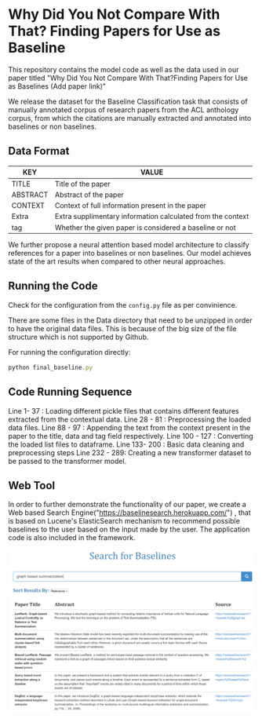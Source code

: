 # Why Did You Not Compare With That? Finding Papers for Use as Baseline


This repository contains the model code as well as the data used in our paper titled "Why Did You Not Compare With That?Finding Papers for Use as Baselines (Add paper link)"

We release the dataset for the Baseline Classification task that consists of manually annotated corpus of research papers from the ACL anthology corpus, from which the citations are manually extracted and annotated into baselines or non baselines. 

## Data Format


  |KEY           |          VALUE                                                                  |
  |--------------|---------------------------------------------------------------------------------|
  |TITLE         |   Title of the paper                                                            |
  |ABSTRACT      |   Abstract of the paper                                                         |
  |CONTEXT       |   Context of full information present in the paper                              |
  |Extra         |   Extra supplimentary information calculated from the context                   |
  |tag           |   Whether the given paper is considered a baseline or not                       |
  
  

We further propose a neural attention based model architecture to classify references for a paper into baselines or non baselines. Our model achieves state of the art results when compared to other neural approaches.


## Running the Code 

Check for the configuration from the ```config.py``` file as per convinience.

There are some files in the Data directory that need to be unzipped in order to have the original data files.
This is because of the big size of the file structure which is not supported by Github.

For running the configuration directly:
```javascript
python final_baseline.py

```

## Code Running Sequence

Line 1- 37 : Loading different pickle files that contains different features extracted from the contextual data.
Line 28 - 81 : Preprocessing the loaded data files.
Line 88 - 97 : Appending the text from the context present in the paper to the title, data and tag field respectively.
Line 100 - 127 : Converting the loaded list files to dataframe.
Line 133- 200 : Basic data cleaning and preprocessing steps
Line 232 - 289: Creating a new transformer dataset to be passed to the transformer model.



## Web Tool

In order to further demonstrate the functionality of our paper, we create a Web based Search Engine("https://baselinesearch.herokuapp.com/") , that is based on Lucene's ElasticSearch mechanism to recommend possible baselines to the user based on the input made by the user. The application code is also included in the framework.

![alt text](Model/search-results.png)



